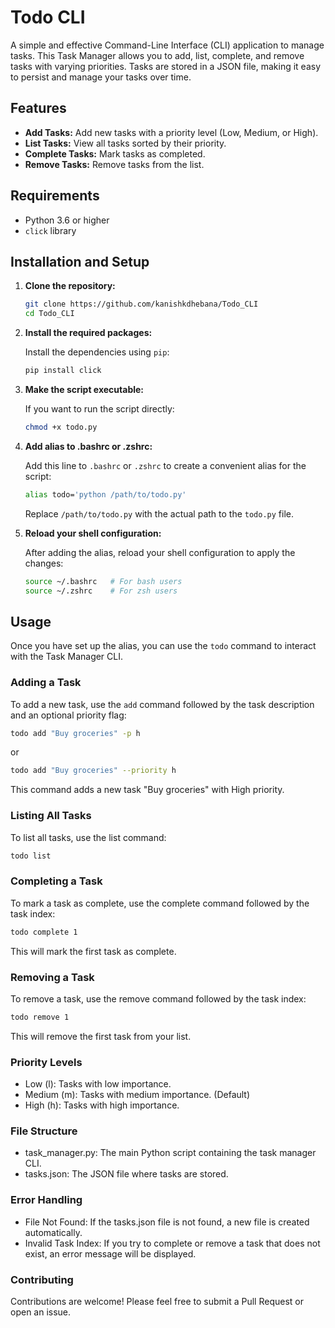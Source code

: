 # Todo CLI

A simple and effective Command-Line Interface (CLI) application to manage tasks. This Task Manager allows you to add, list, complete, and remove tasks with varying priorities. Tasks are stored in a JSON file, making it easy to persist and manage your tasks over time.

## Features

- **Add Tasks:** Add new tasks with a priority level (Low, Medium, or High).
- **List Tasks:** View all tasks sorted by their priority.
- **Complete Tasks:** Mark tasks as completed.
- **Remove Tasks:** Remove tasks from the list.

## Requirements

- Python 3.6 or higher
- `click` library

## Installation and Setup

1. **Clone the repository:**

    ```bash
    git clone https://github.com/kanishkdhebana/Todo_CLI
    cd Todo_CLI
    ```

2. **Install the required packages:**

    Install the dependencies using `pip`:

    ```bash
    pip install click
    ```

3. **Make the script executable:**

    If you want to run the script directly:

    ```bash
    chmod +x todo.py
    ```

4. **Add alias to .bashrc or .zshrc:**

    Add this line to `.bashrc` or `.zshrc` to create a convenient alias for the script:

    ```bash
    alias todo='python /path/to/todo.py'
    ```

    Replace `/path/to/todo.py` with the actual path to the `todo.py` file.

5. **Reload your shell configuration:**

    After adding the alias, reload your shell configuration to apply the changes:

    ```bash
    source ~/.bashrc   # For bash users
    source ~/.zshrc    # For zsh users
    ```

## Usage

Once you have set up the alias, you can use the `todo` command to interact with the Task Manager CLI.

### Adding a Task

To add a new task, use the `add` command followed by the task description and an optional priority flag:

```bash
todo add "Buy groceries" -p h
```

or

```bash
todo add "Buy groceries" --priority h
```
This command adds a new task "Buy groceries" with High priority.

### Listing All Tasks

To list all tasks, use the list command:

```bash
todo list
```

### Completing a Task

To mark a task as complete, use the complete command followed by the task index:

```bash
todo complete 1
```
This will mark the first task as complete.

### Removing a Task

To remove a task, use the remove command followed by the task index:

```bash
todo remove 1
```
This will remove the first task from your list.

### Priority Levels

- Low (l): Tasks with low importance.
- Medium (m): Tasks with medium importance. (Default)
- High (h): Tasks with high importance.

### File Structure

- task_manager.py: The main Python script containing the task manager CLI.
- tasks.json: The JSON file where tasks are stored.

### Error Handling

- File Not Found: If the tasks.json file is not found, a new file is created automatically.
- Invalid Task Index: If you try to complete or remove a task that does not exist, an error message will be displayed.

### Contributing

Contributions are welcome! Please feel free to submit a Pull Request or open an issue.

